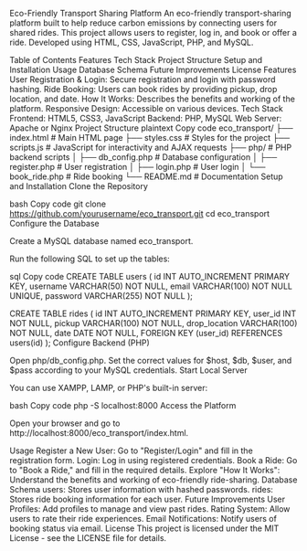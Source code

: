 Eco-Friendly Transport Sharing Platform
An eco-friendly transport-sharing platform built to help reduce carbon emissions by connecting users for shared rides. This project allows users to register, log in, and book or offer a ride. Developed using HTML, CSS, JavaScript, PHP, and MySQL.

Table of Contents
Features
Tech Stack
Project Structure
Setup and Installation
Usage
Database Schema
Future Improvements
License
Features
User Registration & Login: Secure registration and login with password hashing.
Ride Booking: Users can book rides by providing pickup, drop location, and date.
How It Works: Describes the benefits and working of the platform.
Responsive Design: Accessible on various devices.
Tech Stack
Frontend: HTML5, CSS3, JavaScript
Backend: PHP, MySQL
Web Server: Apache or Nginx
Project Structure
plaintext
Copy code
eco_transport/
├── index.html           # Main HTML page
├── styles.css           # Styles for the project
├── scripts.js           # JavaScript for interactivity and AJAX requests
├── php/                 # PHP backend scripts
│   ├── db_config.php    # Database configuration
│   ├── register.php     # User registration
│   ├── login.php        # User login
│   └── book_ride.php    # Ride booking
└── README.md            # Documentation
Setup and Installation
Clone the Repository

bash
Copy code
git clone https://github.com/yourusername/eco_transport.git
cd eco_transport
Configure the Database

Create a MySQL database named eco_transport.

Run the following SQL to set up the tables:

sql
Copy code
CREATE TABLE users (
    id INT AUTO_INCREMENT PRIMARY KEY,
    username VARCHAR(50) NOT NULL,
    email VARCHAR(100) NOT NULL UNIQUE,
    password VARCHAR(255) NOT NULL
);

CREATE TABLE rides (
    id INT AUTO_INCREMENT PRIMARY KEY,
    user_id INT NOT NULL,
    pickup VARCHAR(100) NOT NULL,
    drop_location VARCHAR(100) NOT NULL,
    date DATE NOT NULL,
    FOREIGN KEY (user_id) REFERENCES users(id)
);
Configure Backend (PHP)

Open php/db_config.php.
Set the correct values for $host, $db, $user, and $pass according to your MySQL credentials.
Start Local Server

You can use XAMPP, LAMP, or PHP's built-in server:

bash
Copy code
php -S localhost:8000
Access the Platform

Open your browser and go to http://localhost:8000/eco_transport/index.html.

Usage
Register a New User: Go to "Register/Login" and fill in the registration form.
Login: Log in using registered credentials.
Book a Ride: Go to "Book a Ride," and fill in the required details.
Explore "How It Works": Understand the benefits and working of eco-friendly ride-sharing.
Database Schema
users: Stores user information with hashed passwords.
rides: Stores ride booking information for each user.
Future Improvements
User Profiles: Add profiles to manage and view past rides.
Rating System: Allow users to rate their ride experiences.
Email Notifications: Notify users of booking status via email.
License
This project is licensed under the MIT License - see the LICENSE file for details.
